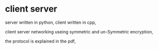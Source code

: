 # client server 
server written in python,
client written in cpp,

client server networking useing symmetric and un-Symmetric encryption, 

the protocol is explained in the pdf, 

